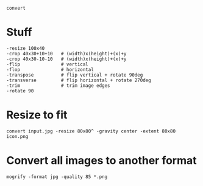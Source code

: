
`convert`

# Stuff
```
-resize 100x40
-crop 40x30+10+10   # (width)x(height)+(x)+y
-crop 40x30-10-10   # (width)x(height)+(x)+y
-flip               # vertical
-flop               # horizontal
-transpose          # flip vertical + rotate 90deg
-transverse         # flip horizontal + rotate 270deg
-trim               # trim image edges
-rotate 90
```

# Resize to fit
`convert input.jpg -resize 80x80^ -gravity center -extent 80x80 icon.png`


# Convert all images to another format
`mogrify -format jpg -quality 85 *.png`
